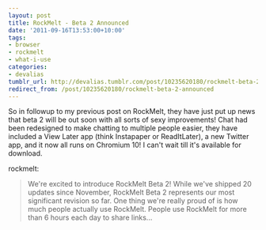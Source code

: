 ```yaml
---
layout: post
title: RockMelt - Beta 2 Announced
date: '2011-09-16T13:53:00+10:00'
tags:
- browser
- rockmelt
- what-i-use
categories:
- devalias
tumblr_url: http://devalias.tumblr.com/post/10235620180/rockmelt-beta-2-announced
redirect_from: /post/10235620180/rockmelt-beta-2-announced
---
```

So in followup to my previous post on RockMelt, they have just put up news that beta 2 will be out soon with all sorts of sexy improvements! Chat had been redesigned to make chatting to multiple people easier, they have included a View Later app (think Instapaper or ReadItLater), a new Twitter app, and it now all runs on Chromium 10! I can't wait till it's available for download.

rockmelt:
> We're excited to introduce RockMelt Beta 2! While we've shipped 20 updates since November, RockMelt Beta 2 represents our most significant revision so far. One thing we're really proud of is how much people actually use RockMelt. People use RockMelt for more than 6 hours each day to share links...
